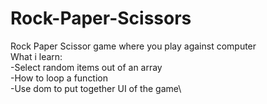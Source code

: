# Rock-Paper-Scissors
Rock Paper Scissor game where you play against computer\
What i learn:\
-Select random items out of an array\
-How to loop a function\
-Use dom to put together UI of the game\
